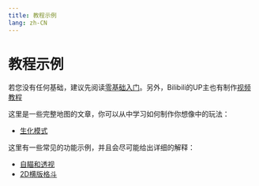 ```yaml
---
title: 教程示例
lang: zh-CN
---
```


# 教程示例

若您没有任何基础，建议先阅读[零基础入门](zero_based.md)。另外，Bilibili的UP主也有制作[视频教程](https://www.bilibili.com/video/av53276348)

这里是一些完整地图的文章，你可以从中学习如何制作你想像中的玩法：

* [生化模式](mutation.md)

这里有一些常见的功能示例，并且会尽可能给出详细的解释：

* [自瞄和透视](aiming_and_perspective.md)
* [2D横版格斗](2d.md)